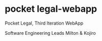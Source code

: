# pocket legal-webapp
 Pocket Legal, Third Iteration WebApp

Software Engineering Leads
 Milton & Kojiro
